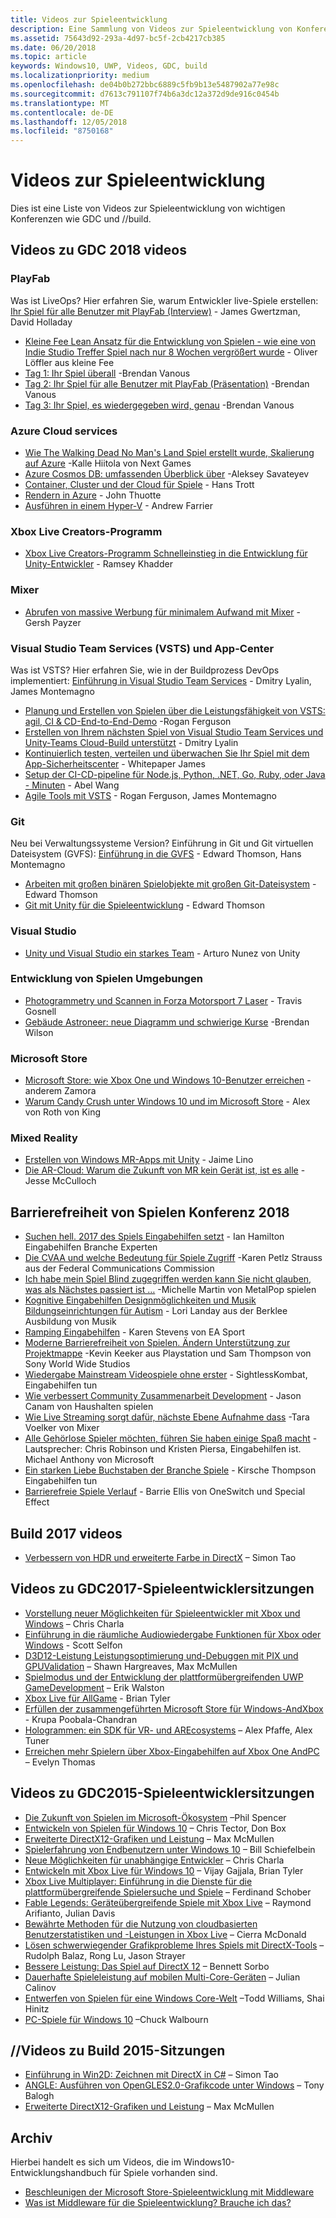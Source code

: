 ```yaml
---
title: Videos zur Spieleentwicklung
description: Eine Sammlung von Videos zur Spieleentwicklung von Konferenzen wie GDC und //build.
ms.assetid: 75643d92-293a-4d97-bc5f-2cb4217cb385
ms.date: 06/20/2018
ms.topic: article
keywords: Windows10, UWP, Videos, GDC, build
ms.localizationpriority: medium
ms.openlocfilehash: de04b0b272bbc6889c5fb9b13e5487902a77e98c
ms.sourcegitcommit: d7613c791107f74b6a3dc12a372d9de916c0454b
ms.translationtype: MT
ms.contentlocale: de-DE
ms.lasthandoff: 12/05/2018
ms.locfileid: "8750168"
---
```

# <a name="game-development-videos"></a>Videos zur Spieleentwicklung

Dies ist eine Liste von Videos zur Spieleentwicklung von wichtigen Konferenzen wie GDC und //build.

## <a name="gdc-2018-videos"></a>Videos zu GDC 2018 videos

### <a name="playfab"></a>PlayFab

Was ist LiveOps? Hier erfahren Sie, warum Entwickler live-Spiele erstellen: [Ihr Spiel für alle Benutzer mit PlayFab (Interview)](https://channel9.msdn.com/Shows/Level-Up/Your-Game-For-Everyone-with-PlayFab) - James Gwertzman, David Holladay

* [Kleine Fee Lean Ansatz für die Entwicklung von Spielen - wie eine von Indie Studio Treffer Spiel nach nur 8 Wochen vergrößert wurde](https://channel9.msdn.com/Shows/Level-Up/Fluffy-Fairys-Lean-Approach-to-Game-Development-How-an-Indie-Studio-Grew-a-Hit-Game-After-Only-8-W) - Oliver Löffler aus kleine Fee
* [Tag 1: Ihr Spiel überall](https://channel9.msdn.com/Shows/Level-Up/Your-game-everywhere-PlayFab) -Brendan Vanous
* [Tag 2: Ihr Spiel für alle Benutzer mit PlayFab (Präsentation)](https://channel9.msdn.com/Shows/Level-Up/Your-Game-For-Everyone-With-PlayFab-Theater-Presentation) -Brendan Vanous
* [Tag 3: Ihr Spiel, es wiedergegeben wird, genau](https://channel9.msdn.com/Shows/Level-Up/Your-game-every-way-its-played-PlayFab-Theater-Presentation) -Brendan Vanous

### <a name="azure-cloud-services"></a>Azure Cloud services

* [Wie The Walking Dead No Man's Land Spiel erstellt wurde, Skalierung auf Azure](https://channel9.msdn.com/Shows/Level-Up/How-The-Walking-Dead-No-Mans-Land-was-built-to-scale-on-Azure-Theater-Presentation) -Kalle Hiitola von Next Games
* [Azure Cosmos DB: umfassenden Überblick über](https://channel9.msdn.com/Shows/Level-Up/Azure-Cosmos-DB-Comprehensive-Overview) -Aleksey Savateyev
* [Container, Cluster und der Cloud für Spiele](https://channel9.msdn.com/Shows/Level-Up/Containers-Clusters-and-the-Cloud-for-Gaming-Theater-Presentation-1) - Hans Trott
* [Rendern in Azure](https://channel9.msdn.com/Shows/Level-Up/Rendering-in-Azure-Theater-Presentation) - John Thuotte
* [Ausführen in einem Hyper-V](https://channel9.msdn.com/Shows/Level-Up/Running-on-a-Hypervisor-Theater-Presentation) - Andrew Farrier

### <a name="xbox-live-creators-program"></a>Xbox Live Creators-Programm

* [Xbox Live Creators-Programm Schnelleinstieg in die Entwicklung für Unity-Entwickler](https://channel9.msdn.com/Shows/Level-Up/Xbox-Live-Creators-Program-Jumpstart-for-Unity-Developers) - Ramsey Khadder

### <a name="mixer"></a>Mixer

* [Abrufen von massive Werbung für minimalem Aufwand mit Mixer](https://channel9.msdn.com/Shows/Level-Up/Get-massive-promotion-for-minimal-effort-with-Mixer-Theater-presentation) - Gersh Payzer

### <a name="visual-studio-team-services-vsts-and-app-center"></a>Visual Studio Team Services (VSTS) und App-Center

Was ist VSTS? Hier erfahren Sie, wie in der Buildprozess DevOps implementiert: [Einführung in Visual Studio Team Services](https://channel9.msdn.com/Shows/Level-Up/Introduction-to-Visual-Studio-Team-Services) - Dmitry Lyalin, James Montemagno

* [Planung und Erstellen von Spielen über die Leistungsfähigkeit von VSTS: agil, CI & CD-End-to-End-Demo](https://channel9.msdn.com/Shows/Level-Up/Planning-and-building-games-using-the-full-power-of-VSTS-Agile-CI--CD-end-to-end-demo) -Rogan Ferguson
* [Erstellen von Ihrem nächsten Spiel von Visual Studio Team Services und Unity-Teams Cloud-Build unterstützt](https://channel9.msdn.com/Shows/Level-Up/Build-your-next-game-powered-by-Visual-Studio-Team-Services-and-Unity-Teams-cloud-build-Theater) - Dmitry Lyalin
* [Kontinuierlich testen, verteilen und überwachen Sie Ihr Spiel mit dem App-Sicherheitscenter](https://channel9.msdn.com/Shows/Level-Up/Continuously-Test-distribute-and-monitor-your-game-with-App-Center-Theater-Presentation) - Whitepaper James
* [Setup der CI-CD-pipeline für Node.js, Python, .NET, Go, Ruby, oder Java - Minuten](https://channel9.msdn.com/Shows/Level-Up/Setup-your-CICD-pipeline-for-Nodejs-Python-NET-Go-Ruby-or-Java-in-Minutes) - Abel Wang
* [Agile Tools mit VSTS](https://channel9.msdn.com/Shows/Level-Up/Agile-tooling-set-with-VSTS) - Rogan Ferguson, James Montemagno

### <a name="git"></a>Git

Neu bei Verwaltungssysteme Version? Einführung in Git und Git virtuellen Dateisystem (GVFS): [Einführung in die GVFS](https://channel9.msdn.com/Shows/Level-Up/Introduction-to-GVFS) - Edward Thomson, Hans Montemagno

* [Arbeiten mit großen binären Spielobjekte mit großen Git-Dateisystem](https://channel9.msdn.com/Shows/Level-Up/Working-with-large-binary-game-assets-using-Git-Large-File-system) - Edward Thomson
* [Git mit Unity für die Spieleentwicklung](https://channel9.msdn.com/Shows/Level-Up/Git-with-Unity-for-Game-Development) - Edward Thomson

### <a name="visual-studio"></a>Visual Studio

* [Unity und Visual Studio ein starkes Team](https://channel9.msdn.com/Shows/Level-Up/Unity-and-Visual-Studio-better-together) - Arturo Nunez von Unity

### <a name="game-development-experiences"></a>Entwicklung von Spielen Umgebungen

* [Photogrammetry und Scannen in Forza Motorsport 7 Laser](https://channel9.msdn.com/Shows/Level-Up/Photogrammetry-and-Laser-Scanning-in-Forza-Motorsport-7-Theater-Presentation-1) - Travis Gosnell
* [Gebäude Astroneer: neue Diagramm und schwierige Kurse](https://channel9.msdn.com/Shows/Level-Up/Building-Astroneer-Charting-new-and-challenging-courses) -Brendan Wilson

### <a name="microsoft-store"></a>Microsoft Store

* [Microsoft Store: wie Xbox One und Windows 10-Benutzer erreichen](https://channel9.msdn.com/Shows/Level-Up/Microsoft-Store-How-You-Can-Reach-Xbox-One-and-Windows-10-users) -anderem Zamora
* [Warum Candy Crush unter Windows 10 und im Microsoft Store](https://channel9.msdn.com/Shows/Level-Up/Why-Candy-Crush-on-Windows-10-and-in-Microsoft-Store) - Alex von Roth von King

### <a name="mixed-reality"></a>Mixed Reality

* [Erstellen von Windows MR-Apps mit Unity](https://channel9.msdn.com/Shows/Level-Up/Building-Windows-MR-Apps-with-Unity) - Jaime Lino
* [Die AR-Cloud: Warum die Zukunft von MR kein Gerät ist, ist es alle](https://channel9.msdn.com/Shows/Level-Up/The-AR-Cloud-Why-the-future-of-MR-is-not-a-device-itsall-of-them) -Jesse McCulloch

## <a name="game-accessibility-conference-2018"></a>Barrierefreiheit von Spielen Konferenz 2018

* [Suchen hell. 2017 des Spiels Eingabehilfen setzt](https://channel9.msdn.com/Shows/Level-Up/GAConf-2018-Looking-Bright-2017s-Game-Accessibility-Advances) - Ian Hamilton Eingabehilfen Branche Experten
* [Die CVAA und welche Bedeutung für Spiele Zugriff](https://channel9.msdn.com/Shows/Level-Up/GAConf-2018-The-CVAA-and-What-it-Means-for-Gaming-Access) -Karen Petlz Strauss aus der Federal Communications Commission
* [Ich habe mein Spiel Blind zugegriffen werden kann Sie nicht glauben, was als Nächstes passiert ist …](https://channel9.msdn.com/Shows/Level-Up/GAConf-2018-I-Made-My-Game-Blind-Accessible--You-Wont-Believe-What-Happened-Next) -Michelle Martin von MetalPop spielen
* [Kognitive Eingabehilfen Designmöglichkeiten und Musik Bildungseinrichtungen für Autism](https://channel9.msdn.com/Shows/Level-Up/GAConf-2018-Cognitive-Accessibility-Design-Choices-and-Music-Education-for-Autism) - Lori Landay aus der Berklee Ausbildung von Musik
* [Ramping Eingabehilfen](https://channel9.msdn.com/Shows/Level-Up/GAConf-2018-Ramping-Up-Accessibility) - Karen Stevens von EA Sport
* [Moderne Barrierefreiheit von Spielen. Ändern Unterstützung zur Projektmappe](https://channel9.msdn.com/Shows/Level-Up/GAConf-2018-Modern-Game-Accessibility-Changing-Sympathy-to-Solution) -Kevin Keeker aus Playstation und Sam Thompson von Sony World Wide Studios
* [Wiedergabe Mainstream Videospiele ohne erster](https://channel9.msdn.com/Shows/Level-Up/GAConf-2018-Playing-Mainstream-Video-Games-Without-Sight) - SightlessKombat, Eingabehilfen tun
* [Wie verbessert Community Zusammenarbeit Development](https://channel9.msdn.com/Shows/Level-Up/GAConf-2018-How-Community-Collaboration-Improves-Development) - Jason Canam von Haushalten spielen
* [Wie Live Streaming sorgt dafür, nächste Ebene Aufnahme dass](https://channel9.msdn.com/Shows/Level-Up/GAConf-2018-Beyond-Gaming-How-Live-Streaming-Brings-Next-Level-Inclusion) -Tara Voelker von Mixer
* [Alle Gehörlose Spieler möchten, führen Sie haben einige Spaß macht](https://channel9.msdn.com/Shows/Level-Up/GAConf-2018-All-Deaf-Gamers-Wanna-Do-is-Have-Some-Fun) - Lautsprecher: Chris Robinson und Kristen Piersa, Eingabehilfen ist. Michael Anthony von Microsoft
* [Ein starken Liebe Buchstaben der Branche Spiele](https://channel9.msdn.com/Shows/Level-Up/GAConf-2018-A-Fraught-Love-Letter-to-the-Games-Industry) - Kirsche Thompson Eingabehilfen tun
* [Barrierefreie Spiele Verlauf](https://channel9.msdn.com/Shows/Level-Up/GAConf-2018-Accessible-Gaming-History) - Barrie Ellis von OneSwitch und Special Effect

## <a name="build-2017-videos"></a>Build 2017 videos

* [Verbessern von HDR und erweiterte Farbe in DirectX](https://channel9.msdn.com/Events/Build/2017/P4061) – Simon Tao

## <a name="gdc-2017-game-dev-session-videos"></a>Videos zu GDC2017-Spieleentwicklersitzungen

* [Vorstellung neuer Möglichkeiten für Spieleentwickler mit Xbox und Windows](https://channel9.msdn.com/Events/GDC/GDC-2017/GDC2017-001) – Chris Charla
* [Einführung in die räumliche Audiowiedergabe Funktionen für Xbox oder Windows](https://channel9.msdn.com/Events/GDC/GDC-2017/GDC2017-002) - Scott Selfon
* [D3D12-Leistung Leistungsoptimierung und-Debuggen mit PIX und GPUValidation](https://channel9.msdn.com/Events/GDC/GDC-2017/GDC2017-003) – Shawn Hargreaves, Max McMullen
* [Spielmodus und der Entwicklung der plattformübergreifenden UWP GameDevelopment](https://channel9.msdn.com/Events/GDC/GDC-2017/GDC2017-004) – Erik Walston
* [Xbox Live für AllGame](https://channel9.msdn.com/Events/GDC/GDC-2017/GDC2017-005) - Brian Tyler
* [Erfüllen der zusammengeführten Microsoft Store für Windows-AndXbox](https://channel9.msdn.com/Events/GDC/GDC-2017/GDC2017-006) - Krupa Poobala-Chandran
* [Hologrammen: ein SDK für VR- und AREcosystems](https://channel9.msdn.com/Events/GDC/GDC-2017/GDC2017-008) – Alex Pfaffe, Alex Tuner
* [Erreichen mehr Spielern über Xbox-Eingabehilfen auf Xbox One AndPC](https://channel9.msdn.com/Events/GDC/GDC-2017/GDC2017-009) – Evelyn Thomas

## <a name="gdc-2015-game-dev-session-videos"></a>Videos zu GDC2015-Spieleentwicklersitzungen

-   [Die Zukunft von Spielen im Microsoft-Ökosystem](http://channel9.msdn.com/Events/GDC/GDC-2015/The-Future-of-Gaming-Across-the-Microsoft-Ecosystem) –Phil Spencer
-   [Entwickeln von Spielen für Windows 10](http://channel9.msdn.com/Events/GDC/GDC-2015/Developing-Games-for-Windows-10) – Chris Tector, Don Box
-   [Erweiterte DirectX12-Grafiken und Leistung](http://channel9.msdn.com/Events/GDC/GDC-2015/Advanced-DirectX12-Graphics-and-Performance) – Max McMullen
-   [Spielerfahrung von Endbenutzern unter Windows 10](http://channel9.msdn.com/Events/GDC/GDC-2015/Gaming-Consumer-Experience-on-Windows-10) – Bill Schiefelbein
-   [Neue Möglichkeiten für unabhängige Entwickler](http://channel9.msdn.com/Events/GDC/GDC-2015/New-Opportunities-for-Independent-Developers) – Chris Charla
-   [Entwickeln mit Xbox Live für Windows 10](http://channel9.msdn.com/Events/GDC/GDC-2015/Developing-with-Xbox-Live-for-Windows-10) – Vijay Gajjala, Brian Tyler
-   [Xbox Live Multiplayer: Einführung in die Dienste für die plattformübergreifende Spielersuche und Spiele](http://channel9.msdn.com/Events/GDC/GDC-2015/Xbox-Live-Multiplayer-Introducing-services-for-cross-platform-matchmaking-and-gameplay) – Ferdinand Schober
-   [Fable Legends: Geräteübergreifende Spiele mit Xbox Live](http://channel9.msdn.com/Events/GDC/GDC-2015/Fable-Legends-Cross-device-Gameplay-with-Xbox-Live) – Raymond Arifianto, Julian Davis
-   [Bewährte Methoden für die Nutzung von cloudbasierten Benutzerstatistiken und -Leistungen in Xbox Live](http://channel9.msdn.com/Events/GDC/GDC-2015/Best-Practices-for-Leveraging-Cloud-Based-User-Stats-and-Achievements-in-Xbox-Live) – Cierra McDonald
-   [Lösen schwerwiegender Grafikprobleme Ihres Spiels mit DirectX-Tools](http://channel9.msdn.com/Events/GDC/GDC-2015/Solve-the-Tough-Graphics-Problems-with-your-Game-Using-DirectX-Tools) – Rudolph Balaz, Rong Lu, Jason Strayer
-   [Bessere Leistung: Das Spiel auf DirectX 12](http://channel9.msdn.com/Events/GDC/GDC-2015/Better-Power-Better-Performance-Your-Game-on-DirectX12) – Bennett Sorbo
-   [Dauerhafte Spieleleistung auf mobilen Multi-Core-Geräten](http://channel9.msdn.com/Events/GDC/GDC-2015/Sustained-gaming-performance-in-multi-core-mobile-devices) – Julian Calinov
-   [Entwerfen von Spielen für eine Windows Core-Welt](http://channel9.msdn.com/Events/GDC/GDC-2015/Designing-Games-for-a-Windows-Core-World) –Todd Williams, Shai Hinitz
-   [PC-Spiele für Windows 10](http://channel9.msdn.com/Events/GDC/GDC-2015/PC-Games-for-Windows-10) –Chuck Walbourn

## <a name="build-2015-session-videos"></a>//Videos zu Build 2015-Sitzungen

-   [Einführung in Win2D: Zeichnen mit DirectX in C#](https://channel9.msdn.com/Events/Build/2015/2-631) – Simon Tao
-   [ANGLE: Ausführen von OpenGLES2.0-Grafikcode unter Windows](https://channel9.msdn.com/Events/Build/2015/3-686) – Tony Balogh
-   [Erweiterte DirectX12-Grafiken und Leistung](https://channel9.msdn.com/Events/Build/2015/3-673) – Max McMullen
 

## <a name="archive"></a>Archiv

Hierbei handelt es sich um Videos, die im Windows10-Entwicklungshandbuch für Spiele vorhanden sind.

- [Beschleunigen der Microsoft Store-Spieleentwicklung mit Middleware](https://channel9.msdn.com/Events/Build/2013/3-187)
- [Was ist Middleware für die Spieleentwicklung? Brauche ich das?](https://channel9.msdn.com/Series/Windows-Store-Developer-Solutions/Game-Development-Middleware-What-is-it-Do-I-need-it-)

